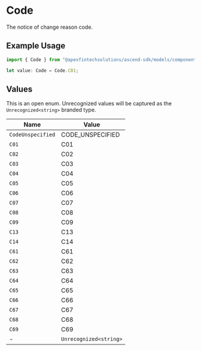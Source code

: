 # Code

The notice of change reason code.

## Example Usage

```typescript
import { Code } from "@apexfintechsolutions/ascend-sdk/models/components";

let value: Code = Code.C01;
```

## Values

This is an open enum. Unrecognized values will be captured as the `Unrecognized<string>` branded type.

| Name                   | Value                  |
| ---------------------- | ---------------------- |
| `CodeUnspecified`      | CODE_UNSPECIFIED       |
| `C01`                  | C01                    |
| `C02`                  | C02                    |
| `C03`                  | C03                    |
| `C04`                  | C04                    |
| `C05`                  | C05                    |
| `C06`                  | C06                    |
| `C07`                  | C07                    |
| `C08`                  | C08                    |
| `C09`                  | C09                    |
| `C13`                  | C13                    |
| `C14`                  | C14                    |
| `C61`                  | C61                    |
| `C62`                  | C62                    |
| `C63`                  | C63                    |
| `C64`                  | C64                    |
| `C65`                  | C65                    |
| `C66`                  | C66                    |
| `C67`                  | C67                    |
| `C68`                  | C68                    |
| `C69`                  | C69                    |
| -                      | `Unrecognized<string>` |